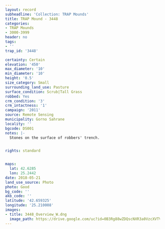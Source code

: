 ```yaml
---
layout: record
subheadline: 'Collection: TRAP Mounds'
title: TRAP Mound - 3448
categories:
- TRAP Mounds
- 3000-3999
header: no
tags:
- ''
trap_id: '3448'

certainty: Certain
elevation: '450'
max_diameter: '10'
min_diameter: '10'
height: '0.5'
size_category: Small
surrounding_land_use: Pasture
surface_condition: Scrub|Tall Grass
robbed: Yes
crm_condition: '3'
crm_intactness: '1'
campaign: '2011'
source: Remote Sensing
municipality: Gorno Sahrane
locality: ''
bgcode: DS001
notes: |-
  Stones on the surface of robbers' trench.


rights: standard


maps:
  lat: 42.6285
  lon: 25.2442
date: 2018-05-21
land_use_source: Photo
photo: Good
bg_code: ''
akb_code: ''
latitude: '42.659325'
longitude: '25.210008'
images:
- title: 3448_Overview_W.dng
  image_path: https://drive.google.com/uc?id=0B3Rg88wZDQscNXR3a0VzcXVTV0U
---
```


